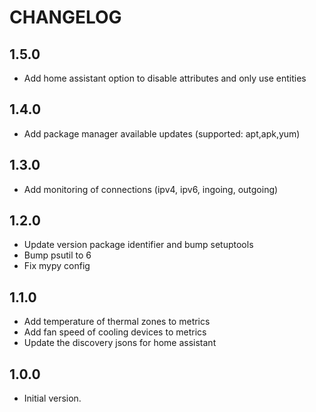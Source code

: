 # CHANGELOG

## 1.5.0

* Add home assistant option to disable attributes and only use entities

## 1.4.0

* Add package manager available updates (supported: apt,apk,yum)

## 1.3.0

* Add monitoring of connections (ipv4, ipv6, ingoing, outgoing)

## 1.2.0

* Update version package identifier and bump setuptools
* Bump psutil to 6
* Fix mypy config

## 1.1.0

* Add temperature of thermal zones to metrics
* Add fan speed of cooling devices to metrics
* Update the discovery jsons for home assistant

## 1.0.0

* Initial version.
